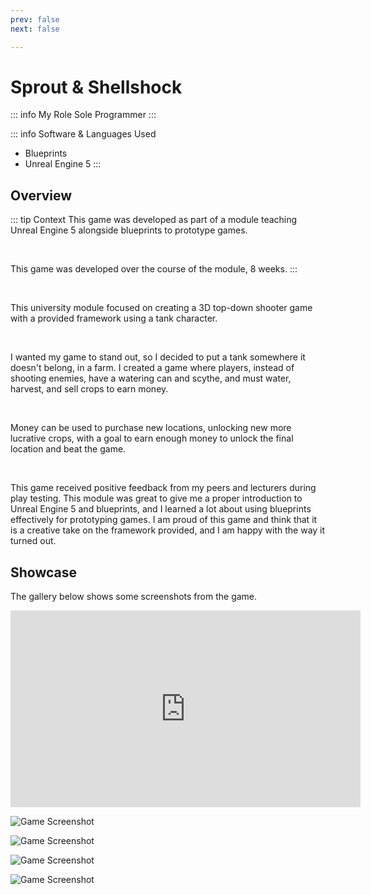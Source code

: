 ```yaml
---
prev: false
next: false

---
```


# Sprout & Shellshock

::: info My Role
Sole Programmer
:::

::: info Software & Languages Used
- Blueprints
- Unreal Engine 5
:::

## Overview
::: tip Context
This game was developed as part of a module teaching Unreal Engine 5 alongside blueprints to prototype games.

<br />

This game was developed over the course of the module, 8 weeks.
:::

<br />

This university module focused on creating a 3D top-down shooter game with a provided framework using a tank character.

<br />

I wanted my game to stand out, so I decided to put a tank somewhere it doesn't belong, in a farm. I created a game where players, instead of shooting enemies, have a watering can and scythe, and must water, harvest, and sell crops to earn money.

<br />

Money can be used to purchase new locations, unlocking new more lucrative crops, with a goal to earn enough money to unlock the final location and beat the game.

<br />

This game received positive feedback from my peers and lecturers during play testing. This module was great to give me a proper introduction to Unreal Engine 5 and blueprints, and I learned a lot about using blueprints effectively for prototyping games. I am proud of this game and think that it is a creative take on the framework provided, and I am happy with the way it turned out.

## Showcase
The gallery below shows some screenshots from the game.

<iframe width="560" height="315" src="https://www.youtube.com/embed/mPWhLsuYrhw?si=uo2mqKvOn5Jlg_Wx" title="YouTube video player" frameborder="0" allow="accelerometer; autoplay; clipboard-write; encrypted-media; gyroscope; picture-in-picture; web-share" referrerpolicy="strict-origin-when-cross-origin" allowfullscreen></iframe>

![Game Screenshot](https://i.imgur.com/pHHr5QW.jpeg)

![Game Screenshot](https://i.imgur.com/pBHPHOV.jpeg)

![Game Screenshot](https://i.imgur.com/MYJniE2.jpeg)

![Game Screenshot](https://i.imgur.com/HBMw4SV.jpeg)